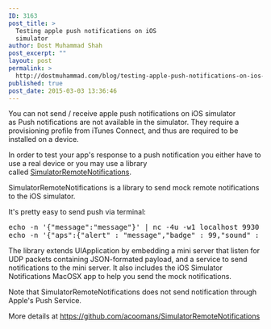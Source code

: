 ```yaml
---
ID: 3163
post_title: >
  Testing apple push notifications on iOS
  simulator
author: Dost Muhammad Shah
post_excerpt: ""
layout: post
permalink: >
  http://dostmuhammad.com/blog/testing-apple-push-notifications-on-ios-simulator/
published: true
post_date: 2015-03-03 13:36:46
---
```

You can not send / receive apple push notifications on iOS simulator as Push notifications are not available in the simulator. They require a provisioning profile from iTunes Connect, and thus are required to be installed on a device.

In order to test your app's response to a push notification you either have to use a real device or you may use a library called <a href="https://github.com/acoomans/SimulatorRemoteNotifications">SimulatorRemoteNotifications</a>.

SimulatorRemoteNotifications is a library to send mock remote notifications to the iOS simulator.

It's pretty easy to send push via terminal:
<pre>echo -n '{"message":"message"}' | nc -4u -w1 localhost 9930
echo -n '{"aps":{"alert" : "message","badge" : 99,"sound" : "default"}, "myField" : 54758}'</pre>
The library extends UIApplication by embedding a mini server that listen for UDP packets containing JSON-formated payload, and a service to send notifications to the mini server. It also includes the iOS Simulator Notifications MacOSX app to help you send the mock notifications.

Note that SimulatorRemoteNotifications does not send notification through Apple's Push Service.

More details at <a href="https://github.com/acoomans/SimulatorRemoteNotifications">https://github.com/acoomans/SimulatorRemoteNotifications</a>

&nbsp;